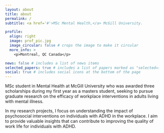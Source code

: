```yaml
---
layout: about
title: about
permalink: /
subtitle: <a href='#'>MSc Mental Health,</a> McGill University.

profile:
  align: right
  image: prof_pic.jpg
  image_circular: false # crops the image to make it circular
  more_info: >
    <p>Montreal, QC Canada</p>

news: false # includes a list of news items
selected_papers: true # includes a list of papers marked as "selected={true}"
social: true # includes social icons at the bottom of the page
---
```


MSc student in Mental Health at McGill University who was awarded three scholarships during my first year as a masters student, seeking to pursue graduate research on the efficacy of workplace interventions in adults living with mental illness.

In my research projects, I focus on understanding the impact of psychosocial interventions on individuals with ADHD in the workplace. I aim to provide valuable insights that can contribute to improving the quality of work life for individuals with ADHD.
